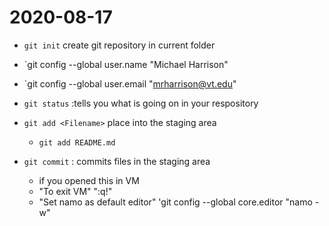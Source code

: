 # 2020-08-17

- `git init` create git repository in current folder
- `git config --global user.name "Michael Harrison"
- `git config --global user.email "mrharrison@vt.edu"

- `git status` :tells you what is going on in your respository
- `git add <Filename>` place <Filename> into the staging area
    - `git add README.md`
- `git commit` : commits files in the staging area
    - if you opened this in VM
    - "To exit VM" ":q!"
    - "Set namo as default editor" 'git config --global core.editor "namo -w"
